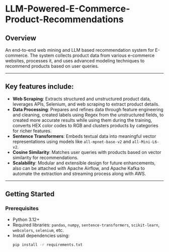 # LLM-Powered-E-Commerce-Product-Recommendations

## Overview  
An end-to-end web mining and LLM based recommendation system for E-commerce. The system collects product data from various e-commerce websites, processes it, and uses advanced modeling techniques to recommend products based on user queries.

---

## Key features include:  
- **Web Scraping**: Extracts structured and unstructured product data, leverages APIs, Selenium, and web scraping to extract product details.
- **Data Processing**: Prepares and refines data through feature engineering and cleaning, created labels using Regex from the unstructured fields, to created more accurate results while using them during the training, converts HEX color codes to RGB and clusters products by categories for richer features.
- **Sentence Transformers**: Embeds textual data into meaningful vector representations using models like `all-mpnet-base-v2` and `all-Mini-L6-v2`.  
- **Cosine Similarity**: Matches user queries with products based on vector similarity for recommendations.  
- **Scalability**: Modular and extensible design for future enhancements, also can be attached with Apache Airflow, and Apache Kafka to automate the extraction and streaming process along with AWS.

---

## Getting Started  

### Prerequisites  
- Python 3.12+  
- Required libraries: `pandas`, `numpy`, `sentence-transformers`, `scikit-learn`, `webcolors`, `selenium`, etc.  
- Install dependencies using:  
  ```bash
  pip install -r requirements.txt
